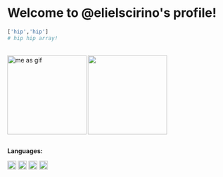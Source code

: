 # Welcome to @elielscirino's profile!
```python
['hip','hip']
# hip hip array!
```
<div style="display: inline_block"><br>
  <a href="https://github.com/elielscirino">
  <img width='180px' align='left' alt="me as gif" src="https://media.giphy.com/media/1wuJs6lSVuTVqEeaKq/giphy.gif">
  <img height="180em" src="https://github-readme-stats.vercel.app/api?username=elielscirino&show_icons=true&theme=flag-india&include_all_commits=true&count_private=true&border_radius=0"/>
   </a>
</div>

##

<div style="display: inline_block">
  <p><b>Languages:</b></p>
  <a href="https://www.python.org/"><img alt="Python icon" width='20px' src="https://cdn.jsdelivr.net/gh/devicons/devicon/icons/python/python-original.svg"/></a>
  <a href="https://developer.mozilla.org/pt-BR/docs/Web/HTML"><img alt="HTML icon" width='20px' src="https://cdn.jsdelivr.net/gh/devicons/devicon/icons/html5/html5-original.svg"/></a>
  <a href="https://developer.mozilla.org/pt-BR/docs/Web/CSS"><img alt="CSS icon" width='20px' src="https://cdn.jsdelivr.net/gh/devicons/devicon/icons/css3/css3-original.svg"/></a>
  <a href="https://developer.mozilla.org/pt-BR/docs/Web/JavaScript"><img alt="JavaScript icon" width='20px' src="https://cdn.jsdelivr.net/gh/devicons/devicon/icons/javascript/javascript-original.svg"/></a>
</div>
